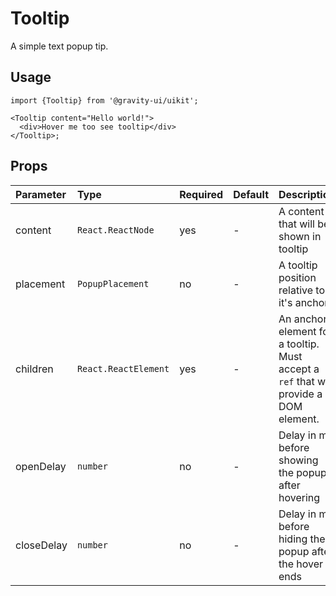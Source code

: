# Tooltip

A simple text popup tip.

## Usage

```tsx
import {Tooltip} from '@gravity-ui/uikit';

<Tooltip content="Hello world!">
  <div>Hover me too see tooltip</div>
</Tooltip>;
```

## Props

| Parameter  | Type                 | Required | Default | Description                                                                           |
| :--------- | :------------------- | :------- | :------ | ------------------------------------------------------------------------------------- |
| content    | `React.ReactNode`    | yes      | -       | A content that will be shown in tooltip                                               |
| placement  | `PopupPlacement`     | no       | -       | A tooltip position relative to it's anchor                                            |
| children   | `React.ReactElement` | yes      | -       | An anchor element for a tooltip. Must accept a `ref` that will provide a DOM element. |
| openDelay  | `number`             | no       | -       | Delay in ms before showing the popup after hovering                                   |
| closeDelay | `number`             | no       | -       | Delay in ms before hiding the popup after the hover ends                              |
